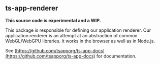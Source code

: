 ## ts-app-renderer
**This source code is experimental and a WIP.**

This package is responsible for defining our application renderer. Our application renderer is an attempt at an abstraction of common WebGL/WebGPU libraries. It works in the browser as well as in Node.js.

See [https://github.com/tsapporg/ts-app-docs](https://github.com/tsapporg/ts-app-docs) for documentation.
